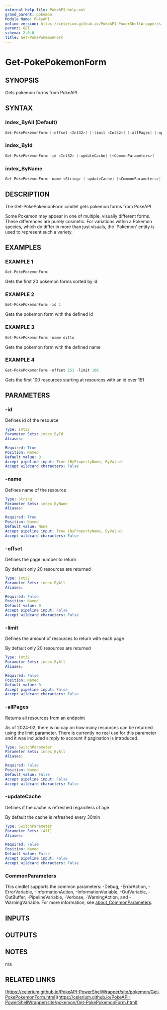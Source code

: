 ```yaml
---
external help file: PokeAPI-help.xml
grand_parent: pokemon
Module Name: PokeAPI
online version: https://celerium.github.io/PokeAPI-PowerShellWrapper/site/pokemon/Get-PokePokemonForm.html
parent: GET
schema: 2.0.0
title: Get-PokePokemonForm
---
```


# Get-PokePokemonForm

## SYNOPSIS
Gets pokemon forms from PokeAPI

## SYNTAX

### index_ByAll (Default)
```powershell
Get-PokePokemonForm [-offset <Int32>] [-limit <Int32>] [-allPages] [-updateCache] [<CommonParameters>]
```

### index_ById
```powershell
Get-PokePokemonForm -id <Int32> [-updateCache] [<CommonParameters>]
```

### index_ByName
```powershell
Get-PokePokemonForm -name <String> [-updateCache] [<CommonParameters>]
```

## DESCRIPTION
The Get-PokePokemonForm cmdlet gets pokemon forms from PokeAPI

Some Pokemon may appear in one of multiple, visually different forms.
These differences are purely cosmetic.
For variations within a Pokemon species,
which do differ in more than just visuals, the
'Pokemon' entity is used to represent such a variety.

## EXAMPLES

### EXAMPLE 1
```powershell
Get-PokePokemonForm
```

Gets the first 20 pokemon forms sorted by id

### EXAMPLE 2
```powershell
Get-PokePokemonForm -id 1
```

Gets the pokemon form with the defined id

### EXAMPLE 3
```powershell
Get-PokePokemonForm -name ditto
```

Gets the pokemon form with the defined name

### EXAMPLE 4
```powershell
Get-PokePokemonForm -offset 151 -limit 100
```

Gets the first 100 resources starting at resources with
an id over 151

## PARAMETERS

### -id
Defines id of the resource

```yaml
Type: Int32
Parameter Sets: index_ById
Aliases:

Required: True
Position: Named
Default value: 0
Accept pipeline input: True (ByPropertyName, ByValue)
Accept wildcard characters: False
```

### -name
Defines name of the resource

```yaml
Type: String
Parameter Sets: index_ByName
Aliases:

Required: True
Position: Named
Default value: None
Accept pipeline input: True (ByPropertyName, ByValue)
Accept wildcard characters: False
```

### -offset
Defines the page number to return

By default only 20 resources are returned

```yaml
Type: Int32
Parameter Sets: index_ByAll
Aliases:

Required: False
Position: Named
Default value: 0
Accept pipeline input: False
Accept wildcard characters: False
```

### -limit
Defines the amount of resources to return with each page

By default only 20 resources are returned

```yaml
Type: Int32
Parameter Sets: index_ByAll
Aliases:

Required: False
Position: Named
Default value: 0
Accept pipeline input: False
Accept wildcard characters: False
```

### -allPages
Returns all resources from an endpoint

As of 2024-02, there is no cap on how many resources can be
returned using the limit parameter.
There is currently no real
use for this parameter and it was included simply to account if
pagination is introduced.

```yaml
Type: SwitchParameter
Parameter Sets: index_ByAll
Aliases:

Required: False
Position: Named
Default value: False
Accept pipeline input: False
Accept wildcard characters: False
```

### -updateCache
Defines if the cache is refreshed regardless of age

By default the cache is refreshed every 30min

```yaml
Type: SwitchParameter
Parameter Sets: (All)
Aliases:

Required: False
Position: Named
Default value: False
Accept pipeline input: False
Accept wildcard characters: False
```

### CommonParameters
This cmdlet supports the common parameters: -Debug, -ErrorAction, -ErrorVariable, -InformationAction, -InformationVariable, -OutVariable, -OutBuffer, -PipelineVariable, -Verbose, -WarningAction, and -WarningVariable. For more information, see [about_CommonParameters](http://go.microsoft.com/fwlink/?LinkID=113216).

## INPUTS

## OUTPUTS

## NOTES
n/a

## RELATED LINKS

[https://celerium.github.io/PokeAPI-PowerShellWrapper/site/pokemon/Get-PokePokemonForm.html](https://celerium.github.io/PokeAPI-PowerShellWrapper/site/pokemon/Get-PokePokemonForm.html)

